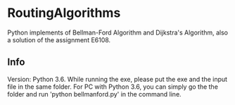 # RoutingAlgorithms
Python implements of Bellman-Ford Algorithm and Dijkstra's Algorithm, also a solution of the assignment E6108.

## Info
Version: Python 3.6.
While running the exe, please put the exe and the input file in the same folder. 
For PC with Python 3.6, you can simply go the the folder and run 'python bellmanford.py' in the command line.
